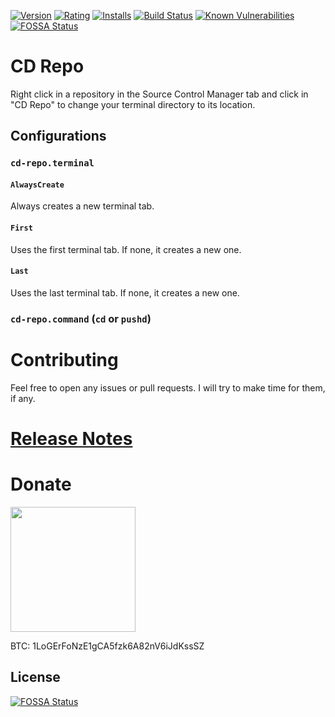 [![Version](https://vsmarketplacebadge.apphb.com/version-short/logerfo.cd-repo.svg)](https://marketplace.visualstudio.com/items?itemName=logerfo.cd-repo)
[![Rating](https://vsmarketplacebadge.apphb.com/rating-short/logerfo.cd-repo.svg)](https://marketplace.visualstudio.com/items?itemName=logerfo.cd-repo)
[![Installs](https://vsmarketplacebadge.apphb.com/installs/logerfo.cd-repo.svg)](https://marketplace.visualstudio.com/items?itemName=logerfo.cd-repo)
[![Build Status](https://travis-ci.org/Logerfo/cd-repo.svg?branch=master)](https://travis-ci.org/Logerfo/cd-repo)
[![Known Vulnerabilities](https://snyk.io/test/github/logerfo/cd-repo/badge.svg)](https://snyk.io/test/github/logerfo/cd-repo)
[![FOSSA Status](https://app.fossa.io/api/projects/git%2Bgithub.com%2FLogerfo%2Fcd-repo.svg?type=shield)](https://app.fossa.io/projects/git%2Bgithub.com%2FLogerfo%2Fcd-repo?ref=badge_shield)

# CD Repo

Right click in a repository in the Source Control Manager tab and click in "CD Repo" to change your terminal directory to its location.

## Configurations
### `cd-repo.terminal`
#### `AlwaysCreate`
Always creates a new terminal tab.

#### `First`
Uses the first terminal tab. If none, it creates a new one.

#### `Last`
Uses the last terminal tab. If none, it creates a new one.

### `cd-repo.command` (`cd` or `pushd`)

# Contributing

Feel free to open any issues or pull requests. I will try to make time for them, if any.

# [Release Notes](CHANGELOG.md)

# Donate

<img src="https://i.imgur.com/ndlBtuX.png" width="200">

BTC: 1LoGErFoNzE1gCA5fzk6A82nV6iJdKssSZ


## License
[![FOSSA Status](https://app.fossa.io/api/projects/git%2Bgithub.com%2FLogerfo%2Fcd-repo.svg?type=large)](https://app.fossa.io/projects/git%2Bgithub.com%2FLogerfo%2Fcd-repo?ref=badge_large)